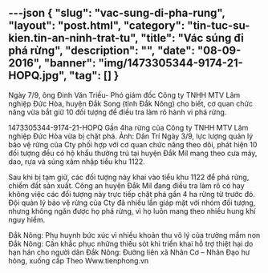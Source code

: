 ---json
{
    "slug": "vac-sung-di-pha-rung",
    "layout": "post.html",
    "category": "tin-tuc-su-kien.tin-an-ninh-trat-tu",
    "title": "Vác súng đi phá rừng",
    "description": "",
    "date": "08-09-2016",
    "banner": "img/1473305344-9174-21-HOPQ.jpg",
    "tag": []
}
---
Ngày 7/9, ông Đinh Văn Triều- Phó giám đốc Công ty TNHH MTV Lâm nghiệp Đức Hòa, huyện Đắk Song (tỉnh Đắk Nông) cho biết, cơ quan chức năng vừa bắt giữ 10 đối tượng để điều tra làm rõ hành vi phá rừng.

1473305344-9174-21-HOPQ
Gần 4ha rừng của Công ty TNHH MTV Lâm nghiệp Đức Hòa vừa bị chặt phá. Ảnh: Dân Trí
Ngày 3/9, lực lượng quản lý bảo vệ rừng của Cty phối hợp với cơ quan chức năng theo dõi, phát hiện 10 đối tượng đều có hộ khẩu thường trú tại huyện Đắk Mil mang theo cưa máy, dao, rựa và súng xâm nhập tiểu khu 1122.

Sau khi bị tạm giữ, các đối tượng này khai vào tiểu khu 1122 để phá rừng, chiếm đất sản xuất. Công an huyện Đắk Mil đang điều tra làm rõ có hay không việc các đối tượng này trực tiếp chặt phá gần 4 ha rừng từ trước đó. Đội quản lý bảo vệ rừng của Cty đã nhiều lần giáp mặt với nhóm đối tượng, nhưng không ngăn được họ phá rừng, vì họ luôn mang theo nhiều hung khí nguy hiểm.

Đắk Nông: Phụ huynh bức xúc vì nhiều khoản thu vô lý của trường mầm non
Đắk Nông: Cần khắc phục những thiếu sót khi triển khai hỗ trợ thiệt hại do hạn hán cho người dân
Đắk Nông: Đường liên xã Nhân Cơ – Nhân Đạo hư hỏng, xuống cấp
Theo Www.tienphong.vn